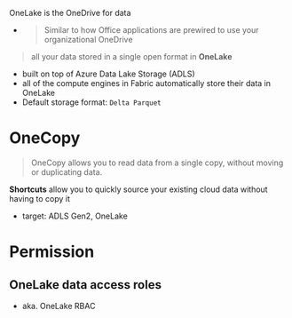 OneLake is the OneDrive for data
- > Similar to how Office applications are prewired to use your organizational OneDrive

> all your data stored in a single open format in **OneLake**
- built on top of Azure Data Lake Storage (ADLS)
- all of the compute engines in Fabric automatically store their data in OneLake
- Default storage format: `Delta Parquet`
# OneCopy
> OneCopy allows you to read data from a single copy, without moving or duplicating data.

**Shortcuts** allow you to quickly source your existing cloud data without having to copy it
- target: ADLS Gen2, OneLake
# Permission

## OneLake data access roles
- aka. OneLake RBAC